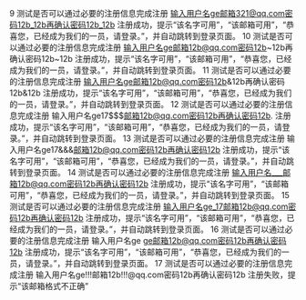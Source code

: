 9	测试是否可以通过必要的注册信息完成注册	输入用户名ge邮箱321@qq.com密码12b_12b再确认密码12b_12b	注册成功，提示“该名字可用”，“该邮箱可用”，“恭喜您，已经成为我们的一员，请登录。”，并自动跳转到登录页面。
10	测试是否可以通过必要的注册信息完成注册	输入用户名ge邮箱12b@qq.com密码12b~12b再确认密码12b~12b	注册成功，提示“该名字可用”，“该邮箱可用”，“恭喜您，已经成为我们的一员，请登录。”，并自动跳转到登录页面。
11	测试是否可以通过必要的注册信息完成注册	输入用户名ge邮箱12b@qq.com密码12b&12b再确认密码12b&12b	注册成功，提示“该名字可用”，“该邮箱可用”，“恭喜您，已经成为我们的一员，请登录。”，并自动跳转到登录页面。
12	测试是否可以通过必要的注册信息完成注册	输入用户名ge17$$$邮箱12b@qq.com密码12b再确认密码12b.	注册成功，提示“该名字可用”，“该邮箱可用”，“恭喜您，已经成为我们的一员，请登录。”，并自动跳转到登录页面。
13	测试是否可以通过必要的注册信息完成注册	输入用户名ge17&&&邮箱12b@qq.com密码12b再确认密码12b	注册成功，提示“该名字可用”，“该邮箱可用”，“恭喜您，已经成为我们的一员，请登录。”，并自动跳转到登录页面。
14	测试是否可以通过必要的注册信息完成注册	输入用户名___邮箱12b@qq.com密码12b再确认密码12b	注册成功，提示“该名字可用”，“该邮箱可用”，“恭喜您，已经成为我们的一员，请登录。”，并自动跳转到登录页面。
15	测试是否可以通过必要的注册信息完成注册	输入用户名ge_17邮箱12b@qq.com密码12b再确认密码12b	注册成功，提示“该名字可用”，“该邮箱可用”，“恭喜您，已经成为我们的一员，请登录。”，并自动跳转到登录页面。
16	测试是否可以通过必要的注册信息完成注册	输入用户名ge   ge邮箱12b@qq.com密码12b再确认密码12b	注册成功，提示“该名字可用”，“该邮箱可用”，“恭喜您，已经成为我们的一员，请登录。”，并自动跳转到登录页面。
17	测试是否可以通过必要的注册信息完成注册	输入用户名ge!!!邮箱12b!!!@qq.com密码12b再确认密码12b	注册失败，提示“该邮箱格式不正确”
